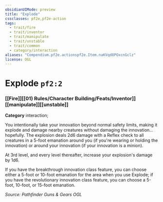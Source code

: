 ```yaml
---
obsidianUIMode: preview
title: "Explode"
cssclasses: pf2e,pf2e-action
tags:
  - trait/fire
  - trait/inventor
  - trait/manipulate
  - trait/unstable
  - trait/common
  - category/interaction
aliases: "Compendium.pf2e.actionspf2e.Item.naKVqd8POxcnGclz"
license: OGL
---
```

# Explode `pf2:2`

### [[Fire]][[01) Rules/Character Building/Feats/Inventor]][[manipulate]][[unstable]]

**Category** interaction; 




You intentionally take your innovation beyond normal safety limits, making it explode and damage nearby creatures without damaging the innovation... hopefully. The explosion deals 2d6 damage with a Reflex check to all creatures in a 5-foot emanation around you (if you're wearing or holding the innovation) or around your innovation (if your innovation is a minion).

At 3rd level, and every level thereafter, increase your explosion's damage by 1d6.

If you have the breakthrough innovation class feature, you can choose either a 5-foot or 10-foot emanation for the area when you use Explode; if you have the revolutionary innovation class feature, you can choose a 5-foot, 10-foot, or 15-foot emanation.

*Source: Pathfinder Guns & Gears*
*OGL*